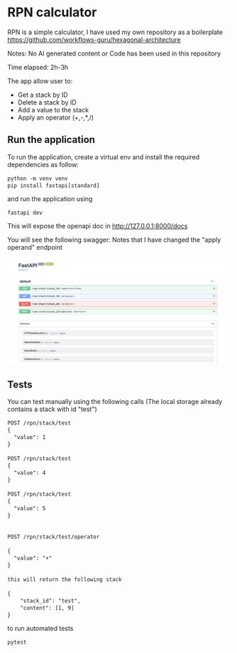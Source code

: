
# RPN calculator

  
RPN is a simple calculator, I have used my own repository as a boilerplate https://github.com/workflows-guru/hexagonal-architecture

Notes: No AI generated content or Code has been used in this repository

Time elapsed: 2h-3h 

The app allow user to:

- Get a stack by ID
- Delete a stack by ID
- Add a value to the stack
- Apply an operator (+,-,*,/)
  

## Run the application

To run the application, create a virtual env and install the required dependencies as follow:

```
python -m venv venv
pip install fastapi[standard]
```
and run the application using

```
fastapi dev
```

This will expose the openapi doc in http://127.0.0.1:8000/docs

You will see the following swagger: Notes that I have changed the "apply operand" endpoint

![Alt text](/screenshots/rpn.png?raw=true "RPN swagger")


## Tests

You can test manually using the following calls (The local storage already contains a stack with id "test")

```
POST /rpn/stack/test
{
  "value": 1
}

POST /rpn/stack/test
{
  "value": 4
}

POST /rpn/stack/test
{
  "value": 5
}


POST /rpn/stack/test/operator

{
  "value": "+"
}

this will return the following stack

{
	"stack_id": "test",
	"content": [1, 9]
}
```

to run automated tests 

```
pytest
```